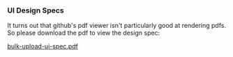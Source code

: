 ### UI Design Specs

It turns out that github's pdf viewer isn't particularly good at rendering pdfs.
So please download the pdf to view the design spec:

[bulk-upload-ui-spec.pdf](bulk-upload-ui-spec.pdf)

